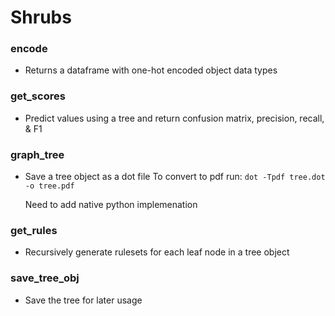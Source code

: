 # Shrubs
### encode
* Returns a dataframe with one-hot encoded object data types 
### get_scores
* Predict values using a tree and return confusion matrix, precision, recall, & F1
### graph_tree
* Save a tree object as a dot file
  To convert to pdf run: `dot -Tpdf tree.dot -o tree.pdf` 
  
  Need to add native python implemenation
### get_rules
* Recursively generate rulesets for each leaf node in a tree object
### save_tree_obj
* Save the tree for later usage

